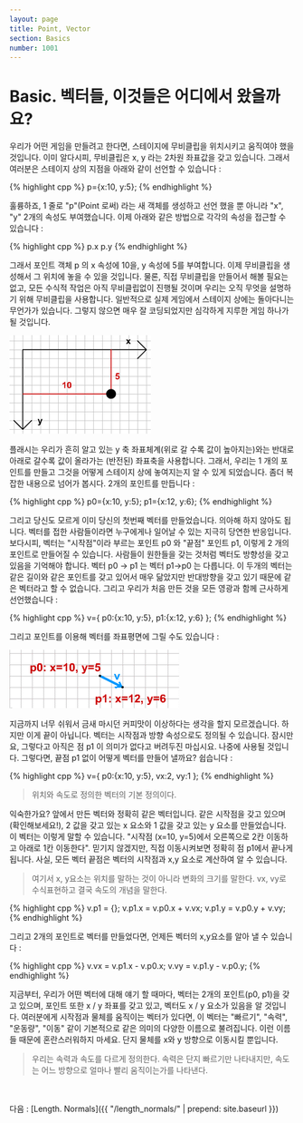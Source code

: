 ```yaml
---
layout: page
title: Point, Vector
section: Basics
number: 1001
---
```


# Basic. 벡터들, 이것들은 어디에서 왔을까요?

우리가 어떤 게임을 만들려고 한다면, 스테이지에 무비클립을 위치시키고 움직여야 했을 것입니다. 이미 알다시피, 무비클립은 x, y 라는 2차원 좌표값을 갖고 있습니다. 그래서 여러분은 스테이지 상의 지점을 아래와 같이 선언할 수 있습니다 :

{% highlight cpp %}
p={x:10, y:5};
{% endhighlight %}

훌륭하죠, 1 줄로 "p"(Point 로써) 라는 새 객체를 생성하고 선언 했을 뿐 아니라 "x", "y" 2개의 속성도 부여했습니다. 이제 아래와 같은 방법으로 각각의 속성을 접근할 수 있습니다 :

{% highlight cpp %}
p.x
p.y
{% endhighlight %}

그래서 포인트 객체 p 의 x 속성에 10을, y 속성에 5를 부여합니다. 이제 무비클립을 생성해서 그 위치에 놓을 수 있을 것입니다. 물론, 직접 무비클립을 만들어서 해볼 필요는 없고, 모든 수식적 작업은 아직 무비클립없이 진행될 것이며 우리는 오직 무엇을 설명하기 위해 무비클립을 사용합니다. 일반적으로 실제 게임에서 스테이지 상에는 돌아다니는 무언가가 있습니다. 그렇지 않으면 매우 잘 코딩되었지만 심각하게 지루한 게임 하나가 될 것입니다.

![Alt 좌표 위 포인트](../img/tut01_1.gif)

플래시는 우리가 흔히 알고 있는 y 축 좌표체계(위로 갈 수록 값이 높아지는)와는 반대로 아래로 갈수록 값이 올라가는 (반전된) 좌표축을 사용합니다.
그래서, 우리는 1 개의 포인트를 만들고 그것을 어떻게 스테이지 상에 놓여지는지 알 수 있게 되었습니다. 좀더 복잡한 내용으로 넘어가 봅시다. 2개의 포인트를 만듭니다 :

{% highlight cpp %}
p0={x:10, y:5};
p1={x:12, y:6};
{% endhighlight %}

그리고 당신도 모르게 이미 당신의 첫번째 벡터를 만들었습니다. 의아해 하지 않아도 됩니다. 벡터를 접한 사람들이라면 누구에게나 일어날 수 있는 지극히 당연한 반응입니다. 보다시피, 벡터는 "시작점"이라 부르는 포인트 p0 와 "끝점" 포인트 p1, 이렇게 2 개의 포인트로 만들어질 수 있습니다. 사람들이 원한들을 갖는 것처럼 벡터도 방향성을 갖고 있음을 기억해야 합니다. 벡터 p0 -> p1 는 벡터 p1->p0 는 다릅니다. 이 두개의 벡터는 같은 길이와 같은 포인트를 갖고 있어서 매우 닮았지만 반대방향을 갖고 있기 때문에 같은 벡터라고 할 수 없습니다. 그리고 우리가 처음 만든 것을 모든 영광과 함께 근사하게 선언했습니다 :

{% highlight cpp %}
v={
    p0:{x:10, y:5},
    p1:{x:12, y:6}
};
{% endhighlight %}

그리고 포인트를 이용해 벡터를 좌표평면에 그릴 수도 있습니다 :

![Alt 2개의 포인트로 만든 벡터](../img/tut01_2.gif)

지금까지 너무 쉬워서 금새 마시던 커피맛이 이상하다는 생각을 할지 모르겠습니다. 하지만 이게 끝이 아닙니다. 벡터는 시작점과 방향 속성으로도 정의될 수 있습니다. 잠시만요, 그렇다고 아직은 점 p1 이 의미가 없다고 버려두진 마십시요. 나중에 사용될 것입니다. 그렇다면, 끝점 p1 없이 어떻게 벡터를 만들어 낼까요? 쉽습니다 :

{% highlight cpp %}
v={
	p0:{x:10, y:5},
	vx:2,
	vy:1
};
{% endhighlight %}

>위치와 속도로 정의한 벡터의 기본 정의이다.

익숙한가요? 앞에서 만든 벡터와 정확히 같은 벡터입니다. 같은 시작점을 갖고 있으며(확인해보세요!), 2 값을 갖고 있는 x 요소와 1 값을 갖고 있는 y 요소를 만들었습니다. 이 벡터는 이렇게 말할 수 있습니다. "시작점 (x=10, y=5)에서 오른쪽으로 2칸 이동하고 아래로 1칸 이동한다". 믿기지 않겠지만, 직접 이동시켜보면 정확히 점 p1에서 끝나게 됩니다.  사실, 모든 벡터 끝점은 벡터의 시작점과 x,y 요소로 계산하여 알 수 있습니다.

>여기서 x, y요소는 위치를 말하는 것이 아니라 변화의 크기를 말한다. vx, vy로 수식표현하고 결국 속도의 개념을 말한다. 

{% highlight cpp %}
v.p1 = {};
v.p1.x = v.p0.x + v.vx;
v.p1.y = v.p0.y + v.vy;
{% endhighlight %}

그리고 2개의 포인트로 벡터를 만들었다면, 언제든 벡터의 x,y요소를 알아 낼 수 있습니다 :

{% highlight cpp %}
v.vx = v.p1.x - v.p0.x;
v.vy = v.p1.y - v.p0.y;
{% endhighlight %}

지금부터, 우리가 어떤 벡터에 대해 얘기 할 때마다, 벡터는 2개의 포인트(p0, p1)을 갖고 있으며, 포인트 또한 x / y 좌표를 갖고 있고, 벡터도 x / y 요소가 있음을 알 것입니다.
여러분에게 시작점과 물체를 움직이는 벡터가 있다면, 이 벡터는 "빠르기", "속력", "운동량", "이동" 같이 기본적으로 같은 의미의 다양한 이름으로 불려집니다. 이런 이름들 때문에 혼란스러워하지 마세요. 단지 물체를 x와 y 방향으로 이동시킬 뿐입니다.

>우리는 속력과 속도를 다르게 정의한다. 속력은 단지 빠르기만 나타내지만, 속도는 어느 방향으로 얼마나 빨리 움직이는가를 나타낸다.

<br>
<br>
다음 : [Length. Normals]({{ "/length_normals/" | prepend: site.baseurl }})
